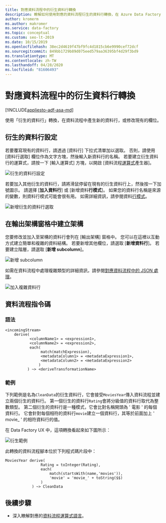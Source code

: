 ```yaml
---
title: 對應資料流程中的衍生資料行轉換
description: 瞭解如何使用對應的資料流程衍生的資料行轉換，在 Azure Data Factory 中大規模轉換資料。
author: kromerm
ms.author: makromer
ms.service: data-factory
ms.topic: conceptual
ms.custom: seo-lt-2019
ms.date: 10/15/2019
ms.openlocfilehash: 38ec2d4619f47bf9fc4d1815cb6e9990cef72dcf
ms.sourcegitcommit: 849bb1729b89d075eed579aa36395bf4d29f3bd9
ms.translationtype: MT
ms.contentlocale: zh-TW
ms.lasthandoff: 04/28/2020
ms.locfileid: "81606493"
---
```

# <a name="derived-column-transformation-in-mapping-data-flow"></a>對應資料流程中的衍生資料行轉換

[!INCLUDE[appliesto-adf-asa-md](includes/appliesto-adf-asa-md.md)]

使用「衍生的資料行」轉換，在資料流程中產生新的資料行，或修改現有的欄位。

## <a name="derived-column-settings"></a>衍生的資料行設定

若要覆寫現有的資料行，請透過 [資料行] 下拉式清單加以選取。 否則，請使用 [資料行選取] 欄位作為文字方塊，然後輸入新資料行的名稱。 若要建立衍生資料行的運算式，請按一下 [輸入運算式] 方塊，以開啟 [資料流程[運算式](concepts-data-flow-expression-builder.md)產生器]。

![衍生的資料行設定](media/data-flow/dc1.png "衍生的資料行設定")

若要加入其他衍生的資料行，請將滑鼠停留在現有的衍生資料行上，然後按一下加號圖示。 請選擇 [**加入資料行**] 或 [新增資料**行模式**]。 如果您的資料行名稱是來源的變數，則資料行模式可能會很有用。 如需詳細資訊，請參閱資料[行模式](concepts-data-flow-column-pattern.md)。

![新增衍生的資料行選取](media/data-flow/columnpattern.png "新增衍生的資料行選取")

## <a name="build-schemas-in-output-schema-pane"></a>在輸出架構窗格中建立架構

您要修改並加入至架構的資料行會列在 [輸出架構] 窗格中。 您可以在這裡以互動方式建立簡單和複雜的資料結構。 若要新增其他欄位，請選取 [**新增資料行**]。 若要建立階層，請選取 [**新增 subcolumn**]。

![新增 subcolumn](media/data-flow/addsubcolumn.png "新增 Subcolumn")

如需在資料流程中處理複雜類型的詳細資訊，請參閱[對應資料流程中的 JSON 處理](format-json.md#mapping-data-flow-properties)。

![加入複雜資料行](media/data-flow/complexcolumn.png "新增資料行")

## <a name="data-flow-script"></a>資料流程指令碼

### <a name="syntax"></a>語法

```
<incomingStream>
    derive(
           <columnName1> = <expression1>,
           <columnName2> = <expression2>,
           each(
                match(matchExpression),
                <metadataColumn1> = <metadataExpression1>,
                <metadataColumn2> = <metadataExpression2>
               )
          ) ~> <deriveTransformationName>
```

### <a name="example"></a>範例

下列範例是名為`CleanData`的衍生資料行，它會接受`MoviesYear`傳入資料流程並建立兩個衍生的資料行。 第一個衍生的資料行`Rating`會將分級值的資料行取代為整數類型。 第二個衍生的資料行是一種模式，它會比對名稱開頭為 ' 電影 ' 的每個資料行。 它會針對每個相符的資料行`movie`建立一個資料行，其等於前面加上 ' movie_ ' 的相符資料行的值。 

在 Data Factory UX 中，這項轉換看起來如下圖所示：

![衍生範例](media/data-flow/derive-script1.png "衍生範例")

此轉換的資料流程腳本位於下列程式碼片段中：

```
MoviesYear derive(
                Rating = toInteger(Rating),
                each(
                    match(startsWith(name,'movies')),
                    'movie' = 'movie_' + toString($$)
                )
            ) ~> CleanData
```

## <a name="next-steps"></a>後續步驟

- 深入瞭解對應的[資料流程運算式語言](data-flow-expression-functions.md)。
